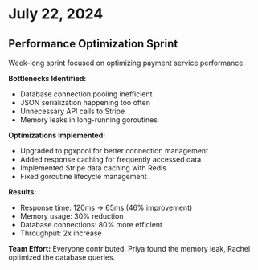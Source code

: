 # July 22, 2024

## Performance Optimization Sprint

Week-long sprint focused on optimizing payment service performance.

**Bottlenecks Identified:**
- Database connection pooling inefficient
- JSON serialization happening too often
- Unnecessary API calls to Stripe
- Memory leaks in long-running goroutines

**Optimizations Implemented:**
- Upgraded to pgxpool for better connection management
- Added response caching for frequently accessed data
- Implemented Stripe data caching with Redis
- Fixed goroutine lifecycle management

**Results:**
- Response time: 120ms → 65ms (46% improvement)
- Memory usage: 30% reduction
- Database connections: 80% more efficient
- Throughput: 2x increase

**Team Effort:** Everyone contributed. Priya found the memory leak, Rachel optimized the database queries.
